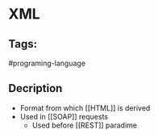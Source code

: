 # XML

## Tags:
#programing-language

## Decription
- Format from which [[HTML]] is derived
- Used in [[SOAP]] requests
	- Used before [[REST]] paradime